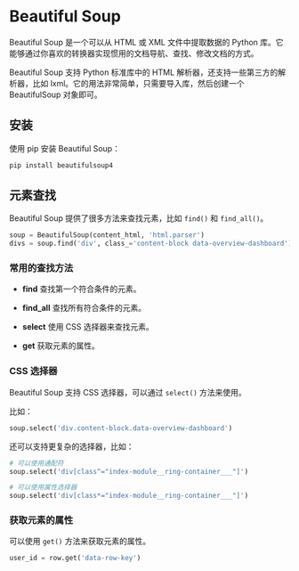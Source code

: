 # Beautiful Soup

Beautiful Soup 是一个可以从 HTML 或 XML 文件中提取数据的 Python 库。它能够通过你喜欢的转换器实现惯用的文档导航、查找、修改文档的方式。

Beautiful Soup 支持 Python 标准库中的 HTML 解析器，还支持一些第三方的解析器，比如 lxml。它的用法非常简单，只需要导入库，然后创建一个 BeautifulSoup 对象即可。

## 安装

使用 pip 安装 Beautiful Soup：

```bash
pip install beautifulsoup4
```

## 元素查找

Beautiful Soup 提供了很多方法来查找元素，比如 `find()` 和 `find_all()`。

```python
soup = BeautifulSoup(content_html, 'html.parser')
divs = soup.find('div', class_='content-block data-overview-dashboard')
```

### 常用的查找方法

- **find** 查找第一个符合条件的元素。

- **find_all** 查找所有符合条件的元素。

- **select** 使用 CSS 选择器来查找元素。

- **get** 获取元素的属性。

### CSS 选择器

Beautiful Soup 支持 CSS 选择器，可以通过 `select()` 方法来使用。

比如：

```python
soup.select('div.content-block.data-overview-dashboard')
```

还可以支持更复杂的选择器，比如：

```python
# 可以使用通配符
soup.select('div[class^="index-module__ring-container___"]')

# 可以使用属性选择器
soup.select('div[class*="index-module__ring-container___"]')
```

### 获取元素的属性

可以使用 `get()` 方法来获取元素的属性。

```python
user_id = row.get('data-row-key')
```
